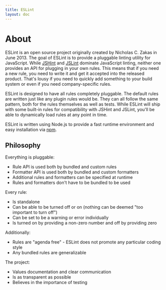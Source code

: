 ```yaml
---
title: ESLint
layout: doc
---
```

# About

ESLint is an open source project originally created by Nicholas C. Zakas in June 2013. The goal of ESLint is to provide a pluggable linting utility for JavaScript. While [JSHint](http://jshint.com/) and [JSLint](http://jslint.com/) dominate JavaScript linting, neither one provides an API for plugging in your own rules. This means that if you need a new rule, you need to write it and get it accepted into the released product. That's lousy if you need to quickly add something to your build system or even if you need company-specific rules.

ESLint is designed to have all rules completely pluggable. The default rules are written just like any plugin rules would be. They can all follow the same pattern, both for the rules themselves as well as tests. While ESLint will ship with some built-in rules for compatibility with JSHint and JSLint, you'll be able to dynamically load rules at any point in time.

ESLint is written using Node.js to provide a fast runtime environment and easy installation via [npm](http://npmjs.org/).

## Philosophy

Everything is pluggable:

* Rule API is used both by bundled and custom rules
* Formatter API is used both by bundled and custom formatters
* Additional rules and formatters can be specified at runtime
* Rules and formatters don't have to be bundled to be used

Every rule:

* Is standalone
* Can be able to be turned off or on (nothing can be deemed "too important to turn off")
* Can be set to be a warning or error individually
* Is turned on by providing a non-zero number and off by providing zero

Additionally:

* Rules are "agenda free" - ESLint does not promote any particular coding style
* Any bundled rules are generalizable

The project:

* Values documentation and clear communication
* Is as transparent as possible
* Believes in the importance of testing
